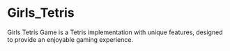 # Girls_Tetris
Girls Tetris Game is a Tetris implementation with unique features, designed to provide an enjoyable gaming experience.
